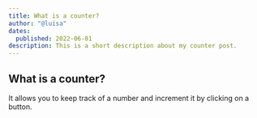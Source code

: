 ```yaml
---
title: What is a counter?
author: "@luisa"
dates:
  published: 2022-06-01
description: This is a short description about my counter post.
---
```


## What is a counter?

It allows you to keep track of a number and increment it by clicking on a button.

<Counter />
